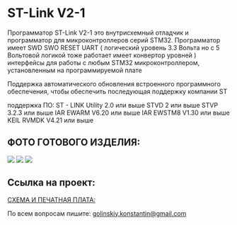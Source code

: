 # ST-Link V2-1

Программатор ST-Link V2-1 это внутрисхемный отладчик и программатор для микроконтроллеров серий STM32.
Программатор имеет SWD SWO RESET UART ( логический уровень 3.3 Вольта но с 5 Вольтовой логикой тоже работает 
имеет конвертор уровней ) интерфейсы для работы с любым STM32 микроконтроллером, установленным на программируемой плате

Поддержка автоматического обновления встроенного программного обеспечения, чтобы обеспечить последующая поддержку компании ST

поддержка ПО:
ST - LINK Utility 2.0 или выше
STVD 2 или выше
STVP 3.2.3 или выше
IAR EWARM V6.20 или выше
IAR EWSTM8 V1.30 или выше
KEIL RVMDK V4.21 или выше

## ФОТО ГОТОВОГО ИЗДЕЛИЯ:
![](https://github.com/GolinskiyKonstantin/ST-Link-V2-1/blob/master/image/001.jpg)
![](https://github.com/GolinskiyKonstantin/ST-Link-V2-1/blob/master/image/003.jpg)
![](https://github.com/GolinskiyKonstantin/ST-Link-V2-1/blob/master/image/002.jpg)

## Ссылка на проект:
[СХЕМА И ПЕЧАТНАЯ ПЛАТА:](https://easyeda.com/golinskiy.konstantin/my-st-link-v2-1/)

По всем вопросам пишите: golinskiy.konstantin@gmail.com

